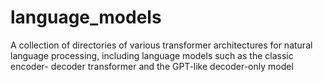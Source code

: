 # language_models
A collection of directories of various transformer architectures for natural language processing, including language models such as the classic encoder- decoder transformer and the GPT-like decoder-only model
